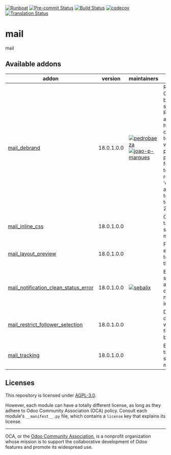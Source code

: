 
[![Runboat](https://img.shields.io/badge/runboat-Try%20me-875A7B.png)](https://runboat.odoo-community.org/builds?repo=OCA/mail&target_branch=18.0)
[![Pre-commit Status](https://github.com/OCA/mail/actions/workflows/pre-commit.yml/badge.svg?branch=18.0)](https://github.com/OCA/mail/actions/workflows/pre-commit.yml?query=branch%3A18.0)
[![Build Status](https://github.com/OCA/mail/actions/workflows/test.yml/badge.svg?branch=18.0)](https://github.com/OCA/mail/actions/workflows/test.yml?query=branch%3A18.0)
[![codecov](https://codecov.io/gh/OCA/mail/branch/18.0/graph/badge.svg)](https://codecov.io/gh/OCA/mail)
[![Translation Status](https://translation.odoo-community.org/widgets/mail-18-0/-/svg-badge.svg)](https://translation.odoo-community.org/engage/mail-18-0/?utm_source=widget)

<!-- /!\ do not modify above this line -->

# mail

mail

<!-- /!\ do not modify below this line -->

<!-- prettier-ignore-start -->

[//]: # (addons)

Available addons
----------------
addon | version | maintainers | summary
--- | --- | --- | ---
[mail_debrand](mail_debrand/) | 18.0.1.0.0 | [![pedrobaeza](https://github.com/pedrobaeza.png?size=30px)](https://github.com/pedrobaeza) [![joao-p-marques](https://github.com/joao-p-marques.png?size=30px)](https://github.com/joao-p-marques) | Remove Odoo branding in sent emails Removes anchor <a href odoo.com togheder with it's parent ( for powerd by) form all the templates removes any 'odoo' that are in tempalte texts > 20characters
[mail_inline_css](mail_inline_css/) | 18.0.1.0.0 |  | Convert style tags in inline style in your mails
[mail_layout_preview](mail_layout_preview/) | 18.0.1.0.0 |  | Preview email templates in the browser
[mail_notification_clean_status_error](mail_notification_clean_status_error/) | 18.0.1.0.0 | [![sebalix](https://github.com/sebalix.png?size=30px)](https://github.com/sebalix) | Extend Odoo scheduled action to also delete notifications in error.
[mail_restrict_follower_selection](mail_restrict_follower_selection/) | 18.0.1.0.0 |  | Define a domain from which followers can be selected
[mail_tracking](mail_tracking/) | 18.0.1.0.0 |  | Email tracking system for all mails sent

[//]: # (end addons)

<!-- prettier-ignore-end -->

## Licenses

This repository is licensed under [AGPL-3.0](LICENSE).

However, each module can have a totally different license, as long as they adhere to Odoo Community Association (OCA)
policy. Consult each module's `__manifest__.py` file, which contains a `license` key
that explains its license.

----
OCA, or the [Odoo Community Association](http://odoo-community.org/), is a nonprofit
organization whose mission is to support the collaborative development of Odoo features
and promote its widespread use.
